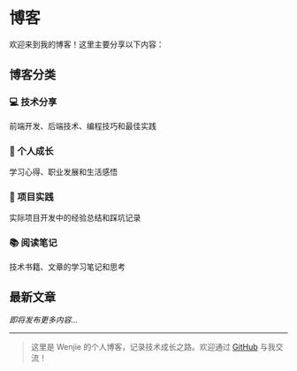 # 博客

欢迎来到我的博客！这里主要分享以下内容：

## 博客分类

### 💻 技术分享
前端开发、后端技术、编程技巧和最佳实践

### 🌱 个人成长
学习心得、职业发展和生活感悟

### 🚀 项目实践
实际项目开发中的经验总结和踩坑记录

### 📚 阅读笔记
技术书籍、文章的学习笔记和思考

## 最新文章

*即将发布更多内容...*

---

> 这里是 Wenjie 的个人博客，记录技术成长之路。欢迎通过 [GitHub](https://github.com/wenjiezheng) 与我交流！